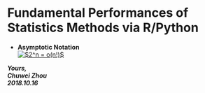 # Fundamental Performances of Statistics Methods via R/Python

- **Asymptotic Notation**                    
<a href="https://www.codecogs.com/eqnedit.php?latex=$2^n&space;=&space;o(n!)$" target="_blank"><img src="https://latex.codecogs.com/gif.latex?$2^n&space;=&space;o(n!)$" title="$2^n = o(n!)$" /></a>                    




 











                    
              

_**Yours,**_             
_**Chuwei Zhou**_             
_**2018.10.16**_
   


       

